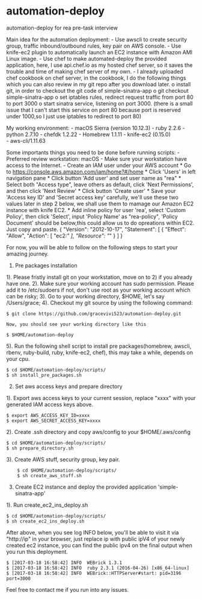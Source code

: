 # automation-deploy
automation-deploy for rea pre-task interview

Main idea for the automation deployment:
	- Use awscli to create security group, traffic inbound/outbound rules, key pair on AWS console.
	- Use knife-ec2 plugin to automatically launch an EC2 instance with Amazon AMI Linux image.
	- Use chef to make automated-deploy the provided application, here, I use api.chef.io as my hosted chef server, so it saves the trouble and time of making chef server of my own.
	- I already uploaded chef cookbook on chef server, in the cookbook, I do the following things which you can also review in my git repo after you download later.
		o install git, in order to checkout the git code of simple-sinatra-app
		o git checkout simple-sinatra-app
		o set iptables rules, redirect request traffic from port 80 to port 3000
		o start sinatra service, listening on port 3000. (there is a small issue that I can't start this service on port 80 because port is reserved under 1000,so I just use iptables to redirect 
		to port 80)

My working environment:
	- macOS Sierra (version 10.12.3)
	- ruby 2.2.6
	- python 2.7.10
	- chefdk 1.2.22
	- Homebrew 1.1.11
	- knife-ec2 (0.15.0)	
	- aws-cli/1.11.63

Some importants things you need to be done before running scripts:
	- Preferred review workstation: macOS
	- Make sure your workstation have access to the Internet.
	- Create an IAM user under your AWS account
		* Go to https://console.aws.amazon.com/iam/home?#/home
		* Click 'Users' in left navigation pane
		* Click button 'Add user' and set user name as "rea"
		* Select both "Access type", leave others as default, click 'Next Permissions', and then click 'Next Review'
		* Click button 'Create user'
		* Save your 'Access key ID' and 'Secret access key' carefully, we'll use these two values later in step 2 below, we shall use them to mamage our Amazon EC2 instance with knife EC2.
		* Add inline policy for user 'rea', select 'Custom Policy', then click 'Select', input 'Policy Name' as "rea-policy", 'Policy Document' should be below,this could allow us to do opreations within EC2. Just copy and paste.
{
    "Version": "2012-10-17",
    "Statement": [
        {
            "Effect": "Allow",
            "Action": [
                "ec2:*"
            ],
            "Resource": "*"
        }
    ]
}

For now, you will be able to follow on the following steps to start your amazing journey.

1. Pre packages installation

 1).	Please fristly install git on your workstation, move on to 2) if you already have one.
 2).	Make sure your working account has sudo permission. Please add it to /etc/sudoers if not, don't use root as your working account which can be risky;
 3).	Go to your working directory, $HOME, let's say /Users/grace;
 4).	Checkout my git source by using the following command:
	
	$ git clone https://github.com/gracevivi523/automation-deploy.git

	Now, you should see your working directory like this

	$ $HOME/automation-deploy

 5).	Run the following shell script to install pre packages(homebrew, awscli, rbenv, ruby-build, ruby, knife-ec2, chef), this may take a while, depends on your cpu.
	
	$ cd $HOME/automation-deploy/scripts/
	$ sh install_pre_packages.sh
	
2. Set aws access keys and prepare directory

 1).	Export aws access keys to your current session, replace "xxxx" with your generated IAM access keys above.

	$ export AWS_ACCESS_KEY_ID=xxxx
	$ export AWS_SECRET_ACCESS_KEY=xxxx

 2).	Create .ssh directory and copy aws/config to your $HOME/.aws/config

	$ cd $HOME/automation-deploy/scripts/
	$ sh prepare_directory.sh

 3).	Create AWS stuff, security group, key pair.
	
        $ cd $HOME/automation-deploy/scripts/
        $ sh create_aws_stuff.sh

3. Create EC2 instance and deploy the provided application 'simple-sinatra-app'

 1).	Run create_ec2_ins_deploy.sh

	$ cd $HOME/automation-deploy/scripts/
	$ sh create_ec2_ins_deploy.sh

After above, when you see log INFO below, you'll be able to visit it via "http://ip" in your browser, just replace ip with public ipV4 of your newly created ec2 instance, you can find the public ipv4 on the final output when you run this deployment.

	$ [2017-03-18 16:58:42] INFO  WEBrick 1.3.1
	$ [2017-03-18 16:58:42] INFO  ruby 2.3.1 (2016-04-26) [x86_64-linux]
	$ [2017-03-18 16:58:42] INFO  WEBrick::HTTPServer#start: pid=3196 port=3000

Feel free to contact me if you run into any issues.
